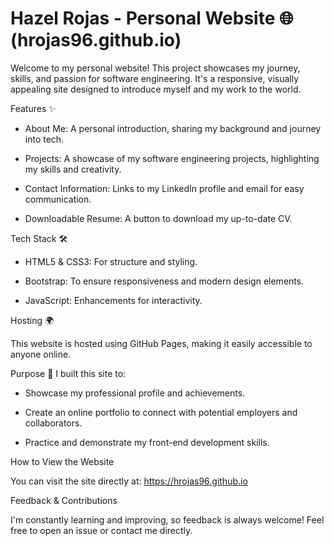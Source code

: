 # Hazel Rojas - Personal Website 🌐  (hrojas96.github.io)

Welcome to my personal website! This project showcases my journey, skills, and passion for software engineering. It's a responsive, visually appealing site designed to introduce myself and my work to the world.

Features ✨

- About Me: A personal introduction, sharing my background and journey into tech.

- Projects: A showcase of my software engineering projects, highlighting my skills and creativity.

- Contact Information: Links to my LinkedIn profile and email for easy communication.

- Downloadable Resume: A button to download my up-to-date CV.


Tech Stack 🛠️

- HTML5 & CSS3: For structure and styling.

- Bootstrap: To ensure responsiveness and modern design elements.

- JavaScript: Enhancements for interactivity.


Hosting 🌍

This website is hosted using GitHub Pages, making it easily accessible to anyone online.


Purpose 🎯
I built this site to:

- Showcase my professional profile and achievements.

- Create an online portfolio to connect with potential employers and collaborators.

- Practice and demonstrate my front-end development skills.

How to View the Website

You can visit the site directly at: https://hrojas96.github.io

Feedback & Contributions

I'm constantly learning and improving, so feedback is always welcome! Feel free to open an issue or contact me directly.
